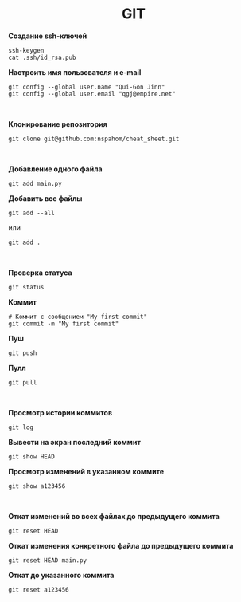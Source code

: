 <h1 align="center"> GIT </h1>

**Создание ssh-ключей**

    ssh-keygen
    cat .ssh/id_rsa.pub


**Настроить имя пользователя и e-mail**

    git config --global user.name "Qui-Gon Jinn"
    git config --global user.email "qgj@empire.net"

<br>

**Клонирование репозитория**

    git clone git@github.com:nspahom/cheat_sheet.git 

<br>

**Добавление одного файла**

    git add main.py

**Добавить все файлы**

    git add --all

или

    git add .  

<br>

**Проверка статуса**
    
    git status

**Коммит**
    
    # Коммит с сообщением "My first commit"
    git commit -m "My first commit"

**Пуш**
    
    git push

**Пулл**
    
    git pull

<br>

**Просмотр истории коммитов**

    git log

**Вывести на экран последний коммит**

    git show HEAD 

**Просмотр изменений в указанном коммите**

    git show a123456

<br>

**Откат изменений во всех файлах до предыдущего коммита**

    git reset HEAD

**Откат изменения конкретного файла до предыдущего коммита**

    git reset HEAD main.py

**Откат до указанного коммита**
    
    git reset a123456
